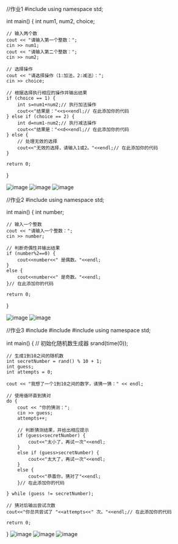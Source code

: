 //作业1
#include <iostream>
using namespace std;

int main() 
{
    int num1, num2, choice;
    
    // 输入两个数
    cout << "请输入第一个整数：";
    cin >> num1;
    cout << "请输入第二个整数：";
    cin >> num2;
    
    // 选择操作
    cout << "请选择操作（1:加法，2:减法）：";
    cin >> choice;
    
    // 根据选择执行相应的操作并输出结果
    if (choice == 1) {
        int s=num1+num2;// 执行加法操作
        cout<<"结果是："<<s<<endl;// 在此添加你的代码
    } else if (choice == 2) {
        int d=num1-num2;// 执行减法操作
        cout<<"结果是："<<d<<endl;// 在此添加你的代码
    } else {
        // 处理无效的选择
        cout<<"无效的选择，请输入1或2。"<<endl;// 在此添加你的代码
    }
    
    return 0;
}

![image](https://github.com/user-attachments/assets/38dc802b-4909-40de-87e3-5a1970f04700)
![image](https://github.com/user-attachments/assets/d4795080-9852-40ab-83ad-79fb5d25be04)
![image](https://github.com/user-attachments/assets/7a6d57b5-1785-4d3e-8230-1e6f3e10a3e5)

//作业2
#include <iostream>
using namespace std;

int main() {
    int number;
    
    // 输入一个整数
    cout << "请输入一个整数：";
    cin >> number;
    
    // 判断奇偶性并输出结果
    if (number%2==0) {
        cout<<number<<" 是偶数。"<<endl;
    } 
	else {
        cout<<number<<" 是奇数。"<<endl;
    }// 在此添加你的代码
    
    return 0;
}

![image](https://github.com/user-attachments/assets/75dbee67-6788-49e4-9e70-a2758d4c1794)
![image](https://github.com/user-attachments/assets/953e200e-0e01-400e-a251-d527ca0f6c39)

//作业3
#include <iostream>
#include <cstdlib>
#include <ctime>
using namespace std;

int main() {
    // 初始化随机数生成器
    srand(time(0));
    
    // 生成1到10之间的随机数
    int secretNumber = rand() % 10 + 1;
    int guess;
    int attempts = 0;
    
    cout << "我想了一个1到10之间的数字，请猜一猜：" << endl;
    
    // 使用循环直到猜对
    do {
        cout << "你的猜测：";
        cin >> guess;
        attempts++;
        
        // 判断猜测结果，并给出相应提示
        if (guess<secretNumber) {
            cout<<"太小了，再试一次"<<endl;
        } 
		else if (guess>secretNumber) {
            cout<<"太大了，再试一次"<<endl;
        } 
		else {
            cout<<"恭喜你，猜对了"<<endl;
        }// 在此添加你的代码
        
    } while (guess != secretNumber);
    
    // 猜对后输出尝试次数
    cout<<"你总共尝试了 "<<attempts<<" 次。"<<endl;// 在此添加你的代码
    
    return 0;
}
![image](https://github.com/user-attachments/assets/6bad20d2-05bd-4a6e-9445-8a86e6798f0a)
![image](https://github.com/user-attachments/assets/5b056710-e2ee-4605-8607-30b06af6fadf)
![image](https://github.com/user-attachments/assets/d2f6f254-e3d2-4e22-8de5-87e84f3d9d29)
